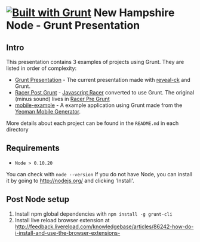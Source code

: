 [![Built with Grunt](https://cdn.gruntjs.com/builtwith.png)](http://gruntjs.com/)
New Hampshire Node - Grunt Presentation
=======================================

Intro
-----

This presentation contains 3 examples of projects using Grunt. They are listed in order of complexity:

- [Grunt Presentation](./presentation) - The current presentation made with [reveal-ck](https://github.com/jedcn/reveal-ck) and Grunt.
- [Racer Post Grunt](./racer-post-grunt) - [Javascript Racer](https://github.com/jakesgordon/javascript-racer) converted to use Grunt.
The original (minus sound) lives in [Racer Pre Grunt](./racer-pre-grunt)
- [mobile-example](./mobile-example) - A example application using Grunt made from the [Yeoman Mobile Generator](https://github.com/yeoman/generator-mobile).

More details about each project can be found in the `README.md` in each directory

Requirements
------------
- `Node > 0.10.20`

You can check with `node --version`
If you do not have Node, you can install it by going to http://nodejs.org/ and clicking 'Install'.

Post Node setup
---------------
1. Install npm global dependencies with `npm install -g grunt-cli`
1. Install live reload browser extension at http://feedback.livereload.com/knowledgebase/articles/86242-how-do-i-install-and-use-the-browser-extensions-
